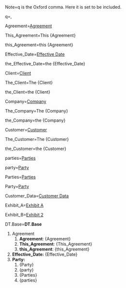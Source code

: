 Note=q is the Oxford comma.  Here it is set to be included.

q=,

Agreement=<a href="#Def.Agreement.Sec" class="definedterm">Agreement</a>

This_Agreement=This {Agreement}

this_Agreement=this {Agreement}

Effective_Date=<a href="#Def.Effective_Date.Sec" class="definedterm">Effective Date</a>

the_Effective_Date=the {Effective_Date}

Client=<a href="#Def.Client.Sec" class="definedterm">Client</a>

The_Client=The {Client}

the_Client=the {Client}

Company=<a href="#Def.Company.Sec" class="definedterm">Company</a>

The_Company=The {Company}

the_Company=the {Company}

Customer=<a href="#Def.Customer.Sec" class="definedterm">Customer</a>

The_Customer=The {Customer}

the_Customer=the {Customer}
 
parties=<a href="#Def.Party.Sec" class="definedterm">Parties</a>

party=<a href="#Def.Party.Sec" class="definedterm">Party</a>

Parties=<a href="#Def.Party.Sec" class="definedterm">Parties</a>

Party=<a href="#Def.Party.Sec" class="definedterm">Party</a>

Customer_Data=<a href="#Def.Customer_Date">Customer Data</a>

Exhibit_A=<a href="#Annex.1.Sec">Exhibit A</a>

Exhibit_B=<a href="#Annex.2.Sec">Exhibit 2</a>

DT.Base=<b>DT.Base</b><ol><li>Agreement<ol><li><b>Agreement</b>: {Agreement}<li><b>This_Agreement</b>: {This_Agreement}<li><b>this_Agreement</b>: {this_Agreement}</li></ol><li><b>Effective_Date:</b> {Effective_Date}<li><b>Party:</b><ol><li>{Party}</li><li>{party}</li><li>{Parties}</li><li>{parties}</li></ol></ol>